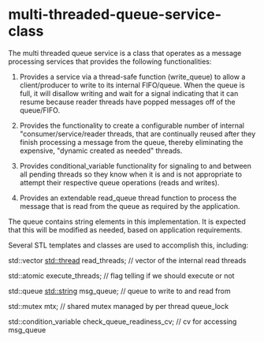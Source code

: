 # multi-threaded-queue-service-class

 The multi threaded queue service is a class that operates as a message
 processing services that provides the following functionalities:
 
 1) Provides a service via a thread-safe function (write_queue) to allow a 
 client/producer to write to its internal FIFO/queue. When the queue 
 is full, it will disallow writing and wait for a signal indicating that it 
 can resume because reader threads have popped messages off of the queue/FIFO.
 
 2) Provides the functionality to create a configurable number of internal
 "consumer/service/reader threads, that are continually reused after they
 finish processing a message from the queue, thereby eliminating the
 expensive, "dynamic created as needed" threads.
 
 3) Provides conditional_variable functionality for signaling to and between
 all pending threads so they know when it is and is not appropriate to
 attempt their respective queue operations (reads and writes).
 
 4) Provides an extendable read_queue thread function to process the message
 that is read from the queue as required by the application.
 
 The queue contains string elements in this implementation. It is expected
 that this will be modified as needed, based on application requirements.
 
 Several STL templates and classes are used to accomplish this, including:
 
 std::vector <std::thread> read_threads; // vector of the internal read threads
 
 std::atomic<bool> execute_threads;      // flag telling if we should execute or not
 
 std::queue <std::string> msg_queue;     // queue to write to and read from
 
 std::mutex mtx;                         // shared mutex managed by per thread queue_lock
 
 std::condition_variable check_queue_readiness_cv; // cv for accessing msg_queue
